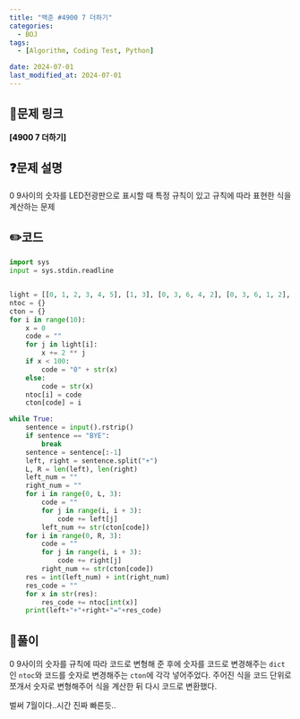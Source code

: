 ```yaml
---
title: "백준 #4900 7 더하기"
categories:
  - BOJ
tags:
  - [Algorithm, Coding Test, Python]

date: 2024-07-01
last_modified_at: 2024-07-01
---
```


## :link:문제 링크

<a href="https://www.acmicpc.net/problem/4900" style="text-decoration:none; color:black; font-weight:bold" target="_blank">[4900 7 더하기]</a>

## :question:문제 설명

$0~9$사이의 숫자를 LED전광판으로 표시할 때 특정 규칙이 있고 규칙에 따라 표현한 식을 계산하는 문제

## :pencil2:코드

```python
import sys
input = sys.stdin.readline


light = [[0, 1, 2, 3, 4, 5], [1, 3], [0, 3, 6, 4, 2], [0, 3, 6, 1, 2], [5, 6, 3, 1], [0, 5, 6, 1, 2], [0, 5, 6, 1, 2, 4], [0, 3, 1], [0 ,1, 2, 3, 4, 5, 6], [0, 3, 5, 6, 1]]
ntoc = {}
cton = {}
for i in range(10):
    x = 0
    code = ""
    for j in light[i]:
        x += 2 ** j
    if x < 100:
        code = "0" + str(x)
    else:
        code = str(x)
    ntoc[i] = code
    cton[code] = i

while True:
    sentence = input().rstrip()
    if sentence == "BYE":
        break
    sentence = sentence[:-1]
    left, right = sentence.split("+")
    L, R = len(left), len(right)
    left_num = ""
    right_num = ""
    for i in range(0, L, 3):
        code = ""
        for j in range(i, i + 3):
            code += left[j]
        left_num += str(cton[code])
    for i in range(0, R, 3):
        code = ""
        for j in range(i, i + 3):
            code += right[j]
        right_num += str(cton[code])
    res = int(left_num) + int(right_num)
    res_code = ""
    for x in str(res):
        res_code += ntoc[int(x)]
    print(left+"+"+right+"="+res_code)
```

## :memo:풀이

$0~9$사이의 숫자를 규칙에 따라 코드로 변형해 준 후에 숫자를 코드로 변경해주는 `dict`인 `ntoc`와 코드를 숫자로 변경해주는 `cton`에 각각 넣어주었다. 주어진 식을 코드 단위로 쪼개서 숫자로 변형해주어 식을 계산한 뒤 다시 코드로 변환했다.

벌써 7월이다..시간 진짜 빠른듯..
